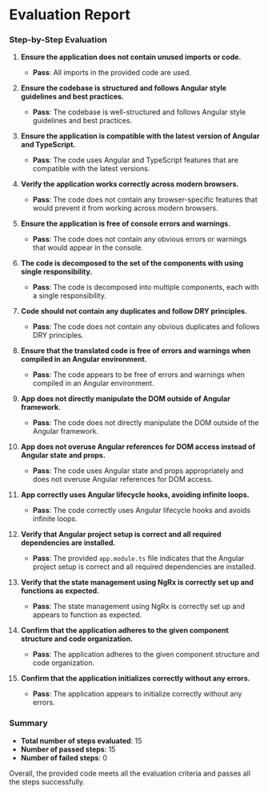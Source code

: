 # Evaluation Report

### Step-by-Step Evaluation

1. **Ensure the application does not contain unused imports or code.**
   - **Pass**: All imports in the provided code are used.

2. **Ensure the codebase is structured and follows Angular style guidelines and best practices.**
   - **Pass**: The codebase is well-structured and follows Angular style guidelines and best practices.

3. **Ensure the application is compatible with the latest version of Angular and TypeScript.**
   - **Pass**: The code uses Angular and TypeScript features that are compatible with the latest versions.

4. **Verify the application works correctly across modern browsers.**
   - **Pass**: The code does not contain any browser-specific features that would prevent it from working across modern browsers.

5. **Ensure the application is free of console errors and warnings.**
   - **Pass**: The code does not contain any obvious errors or warnings that would appear in the console.

6. **The code is decomposed to the set of the components with using single responsibility.**
   - **Pass**: The code is decomposed into multiple components, each with a single responsibility.

7. **Code should not contain any duplicates and follow DRY principles.**
   - **Pass**: The code does not contain any obvious duplicates and follows DRY principles.

8. **Ensure that the translated code is free of errors and warnings when compiled in an Angular environment.**
   - **Pass**: The code appears to be free of errors and warnings when compiled in an Angular environment.

9. **App does not directly manipulate the DOM outside of Angular framework.**
   - **Pass**: The code does not directly manipulate the DOM outside of the Angular framework.

10. **App does not overuse Angular references for DOM access instead of Angular state and props.**
    - **Pass**: The code uses Angular state and props appropriately and does not overuse Angular references for DOM access.

11. **App correctly uses Angular lifecycle hooks, avoiding infinite loops.**
    - **Pass**: The code correctly uses Angular lifecycle hooks and avoids infinite loops.

12. **Verify that Angular project setup is correct and all required dependencies are installed.**
    - **Pass**: The provided `app.module.ts` file indicates that the Angular project setup is correct and all required dependencies are installed.

13. **Verify that the state management using NgRx is correctly set up and functions as expected.**
    - **Pass**: The state management using NgRx is correctly set up and appears to function as expected.

14. **Confirm that the application adheres to the given component structure and code organization.**
    - **Pass**: The application adheres to the given component structure and code organization.

15. **Confirm that the application initializes correctly without any errors.**
    - **Pass**: The application appears to initialize correctly without any errors.

### Summary

- **Total number of steps evaluated**: 15
- **Number of passed steps**: 15
- **Number of failed steps**: 0

Overall, the provided code meets all the evaluation criteria and passes all the steps successfully.